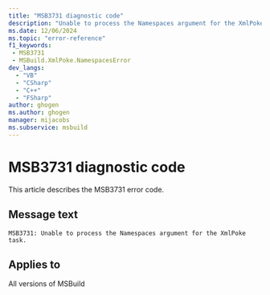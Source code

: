 ```yaml
---
title: "MSB3731 diagnostic code"
description: "Unable to process the Namespaces argument for the XmlPoke task."
ms.date: 12/06/2024
ms.topic: "error-reference"
f1_keywords:
 - MSB3731
 - MSBuild.XmlPoke.NamespacesError
dev_langs:
  - "VB"
  - "CSharp"
  - "C++"
  - "FSharp"
author: ghogen
ms.author: ghogen
manager: mijacobs
ms.subservice: msbuild
---
```


# MSB3731 diagnostic code

<!-- :::ErrorDefinitionDescription::: -->
<!-- :::editable-content name="introDescription"::: -->
This article describes the MSB3731 error code.
<!-- :::editable-content-end::: -->

## Message text

`MSB3731: Unable to process the Namespaces argument for the XmlPoke task.`

<!-- :::editable-content name="postOutputDescription"::: -->
<!--
{StrBegin="MSB3731: "}
-->
<!-- :::editable-content-end::: -->
<!-- :::ErrorDefinitionDescription-end::: -->

## Applies to

All versions of MSBuild

